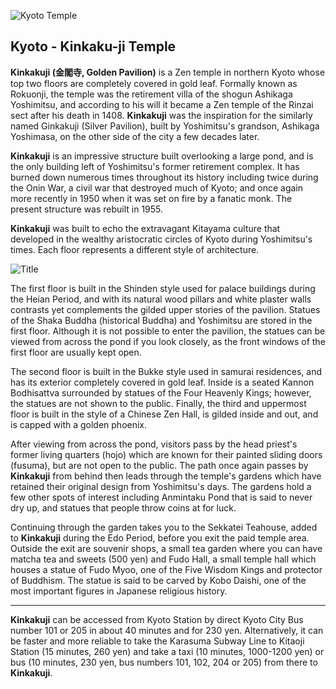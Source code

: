 ![Kyoto Temple](https://scontent.fsnc1-1.fna.fbcdn.net/v/t1.0-9/22687546_10159476874675472_515996824076314112_n.jpg?oh=470a3042aa8b22f1c5a3dfce82f1d909&oe=5A7977C8)
## Kyoto - Kinkaku-ji Temple
**Kinkakuji (金閣寺, Golden Pavilion)** is a Zen temple in northern Kyoto whose top two floors are completely covered in gold leaf. Formally known as Rokuonji, the temple was the retirement villa of the shogun Ashikaga Yoshimitsu, and according to his will it became a Zen temple of the Rinzai sect after his death in 1408. **Kinkakuji** was the inspiration for the similarly named Ginkakuji (Silver Pavilion), built by Yoshimitsu's grandson, Ashikaga Yoshimasa, on the other side of the city a few decades later.

**Kinkakuji** is an impressive structure built overlooking a large pond, and is the only building left of Yoshimitsu's former retirement complex. It has burned down numerous times throughout its history including twice during the Onin War, a civil war that destroyed much of Kyoto; and once again more recently in 1950 when it was set on fire by a fanatic monk. The present structure was rebuilt in 1955.

**Kinkakuji** was built to echo the extravagant Kitayama culture that developed in the wealthy aristocratic circles of Kyoto during Yoshimitsu's times. Each floor represents a different style of architecture.

![Title](https://c1.staticflickr.com/5/4225/34036736784_92c2d270c7_b.jpg)

The first floor is built in the Shinden style used for palace buildings during the Heian Period, and with its natural wood pillars and white plaster walls contrasts yet complements the gilded upper stories of the pavilion. Statues of the Shaka Buddha (historical Buddha) and Yoshimitsu are stored in the first floor. Although it is not possible to enter the pavilion, the statues can be viewed from across the pond if you look closely, as the front windows of the first floor are usually kept open.

The second floor is built in the Bukke style used in samurai residences, and has its exterior completely covered in gold leaf. Inside is a seated Kannon Bodhisattva surrounded by statues of the Four Heavenly Kings; however, the statues are not shown to the public. Finally, the third and uppermost floor is built in the style of a Chinese Zen Hall, is gilded inside and out, and is capped with a golden phoenix.

After viewing  from across the pond, visitors pass by the head priest's former living quarters (hojo) which are known for their painted sliding doors (fusuma), but are not open to the public. The path once again passes by **Kinkakuji** from behind then leads through the temple's gardens which have retained their original design from Yoshimitsu's days. The gardens hold a few other spots of interest including Anmintaku Pond that is said to never dry up, and statues that people throw coins at for luck.

Continuing through the garden takes you to the Sekkatei Teahouse, added to **Kinkakuji** during the Edo Period, before you exit the paid temple area. Outside the exit are souvenir shops, a small tea garden where you can have matcha tea and sweets (500 yen) and Fudo Hall, a small temple hall which houses a statue of Fudo Myoo, one of the Five Wisdom Kings and protector of Buddhism. The statue is said to be carved by Kobo Daishi, one of the most important figures in Japanese religious history.

--------------------------------------------------------------
**Kinkakuji** can be accessed from Kyoto Station by direct Kyoto City Bus number 101 or 205 in about 40 minutes and for 230 yen. Alternatively, it can be faster and more reliable to take the Karasuma Subway Line to Kitaoji Station (15 minutes, 260 yen) and take a taxi (10 minutes, 1000-1200 yen) or bus (10 minutes, 230 yen, bus numbers 101, 102, 204 or 205) from there to **Kinkakuji**.
